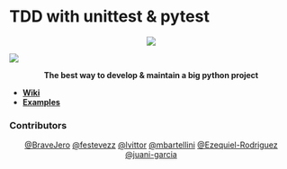 # TDD with unittest & pytest

<div align="center"><img src="http://iwt2.org/wp-content/uploads/2015/06/tdd-logo-300x235.png"></img></div>

![](https://github.com/lvittor/tdd-with-python/actions/workflows/main.yml/badge.svg?branch=unittest)

<div align="center"><p><b>The best way to develop & maintain a big python project</b></p></div>

<ul>
    <li><b><a href="https://github.com/lvittor/tdd-with-python/wiki">Wiki</a></b></li>
    <li><b><a href="https://github.com/lvittor/tdd-with-python">Examples</a></b></li>
</ul>

### Contributors
<div align="center">
<a href="https://github.com/BraveJero">@BraveJero</a>
<a href="https://github.com/festevezz">@festevezz</a>
<a href="https://github.com/lvittor">@lvittor</a>
<a href="https://github.com/mbartellini">@mbartellini</a>
<a href="https://github.com/Ezequiel-Rodriguez ">@Ezequiel-Rodriguez</a>
<a href="https://github.com/juani-garcia ">@juani-garcia</a>
</div>

